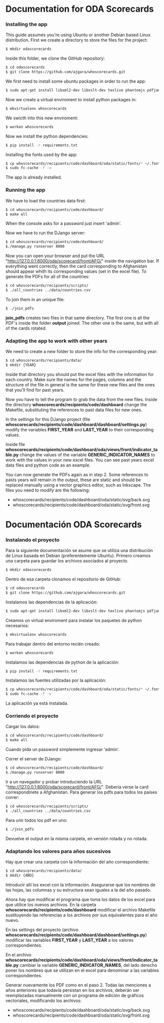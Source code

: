 # Documentation for ODA Scorecards

### Installing the app

This guide assumes you're using Ubuntu or another Debian based Linux distribution. First we create a directory to store the files for the project:

```sh
$ mkdir odascorecards
```

Inside this folder, we clone the GitHub repository:

```sh
$ cd odascorecards
$ git clone https://github.com/ajgara/whoscorecards.git
```

We first need to install some ubuntu packages in order to run the app:

```sh
$ sudo apt-get install libxml2-dev libxslt-dev texlive phantomjs pdfjam virtualenvwrapper python-pip
```

Now we create a virtual enviroment to install python packages in:

```sh 
$ mkvirtualenv whoscorecards
```

We swicth into this new enviroment:

```sh
$ workon whoscorecards
```

Now we install the python dependencies:
```sh
$ pip install -r requirements.txt
```

Installing the fonts used by the app:
```sh
$ cp whoscorecards/recipients/code/dashboard/oda/static/fonts/* ~/.fonts/
$ sudo fc-cache -f -v
```

The app is already installed.

### Running the app

We have to load the countries data first:
```sh
$ cd whoscorecards/recipients/code/dashboard/
$ make all
```
When the console asks for a password just insert 'admin'.

Now we have to run the DJango server:
```sh
$ cd whoscorecards/recipients/code/dashboard/
$./manage.py runserver 8000
```

Now you can open your browser and put the URL "http://127.0.0.1:8000/oda/scorecard/front/AFG/" inside the navigation bar. If everything went correctly, then the card corresponding to Afghanistan should appear whith its corresponding values (set in the excel file). To generate the PDFs for all of the countries:

```sh
$ cd whoscorecards/recipients/scripts/
$ ./all_countries ../data/countries.csv
```

To join them in an unique file:
```sh
$ ./join_pdfs
```

**join_pdfs** creates two files in that same directory. The first one is all the PDF's inside the folder **output** joined. The other one is the same, but with all of the cards rotated.


### Adapting the app to work with other years

We need to create a new folder to store the info for the corresponding year:

```sh
$ cd whoscorecards/recipients/data/
$ mkdir {YEAR}
```

Inside that directory you should put the excel files with the information for each country. Make sure the names for the pages, columns and the structure of the file in general is the same for these new files and the ones that you'll find for past years.

Now you have to tell the program to grab the data from the new files. Inside the directory **whoscorecards/recipients/code/dashboard** change the Makefile, substituting the references to past data files for new ones.

In the settings for this DJango project (file **whoscorecards/recipients/code/dashboard/dashboard/settings.py**) modify the variables **FIRST_YEAR** and **LAST_YEAR** to their corresponding values.

Inside file **whoscorecards/recipients/code/dashboard/oda/views/front/indicator_table.py** change the values of the variable **GENERIC_INDICATOR_NAMES** to work with the values in your new excel files. You can see past years excel data files and python code as an example.

You can now generate the PDFs again as in step 2. Some references to pasts years will remain in the output, these are static and should be replaced manually using a vector graphics editor, such as Inkscape. The files you need to modify are the following:

- whoscorecards/recipients/code/dashboard/oda/static/svg/back.svg
- whoscorecards/recipients/code/dashboard/oda/static/svg/front.svg


# Documentación ODA Scorecards

### Instalando el proyecto

Para la siguiente documentación se asume que se utiliza una distribución de Linux basada en Debian (preferentemente Ubuntu). Primero creamos una carpeta para guardar los archivos asociados al proyecto.

```sh
$ mkdir odascorecards
```

Dentro de esa carpeta clonamos el repositorio de GitHub:

```sh
$ cd odascorecards
$ git clone https://github.com/ajgara/whoscorecards.git
```

Instalamos las dependencias de la aplicación:

```sh
$ sudo apt-get install libxml2-dev libxslt-dev texlive phantomjs pdfjam virtualenvwrapper python-pip
```

Creamos un virtual enviroment para instalar los paquetes de python necesarios:

```sh 
$ mkvirtualenv whoscorecards
```

Para trabajar dentro del entorno recién creado:

```sh
$ workon whoscorecards
```

Instalamos las dependencias de python de la aplicación:
```sh
$ pip install -r requirements.txt
```

Instalamos las fuentes utilizadas por la aplicación:
```sh
$ cp whoscorecards/recipients/code/dashboard/oda/static/fonts/* ~/.fonts/
$ sudo fc-cache -f -v
```

La aplicación ya está instalada.

### Corriendo el proyecto

Cargar los datos:
```sh
$ cd whoscorecards/recipients/code/dashboard/
$ make all
```
Cuando pida un password simplemente ingresar 'admin'.

Correr el server de DJango:
```sh
$ cd whoscorecards/recipients/code/dashboard/
$./manage.py runserver 8000
```

Ir a un navegador y probar introduciendo la URL "http://127.0.0.1:8000/oda/scorecard/front/AFG/". Debería verse la card correspondinete a Afghanistan. Para generar los pdfs para todos los países correr:

```sh
$ cd whoscorecards/recipients/scripts/
$ ./all_countries ../data/countries.csv
```

Para unir todos los pdf en uno:
```sh
$ ./join_pdfs
```

Devuelve el output en la misma carpeta, en versión rotada y no rotada.


### Adaptando los valores para años sucesivos

Hay que crear una carpeta con la información del año correspondiente:

```sh
$ cd whoscorecards/recipients/data/
$ mkdir {AÑO}
```

Introducir allí los excel con la información. Asegurarse que los nombres de las hojas, las columnas y su estructura sean iguales a la del año pasado.

Ahora hay que modificar el programa que toma los datos de los excel para que utilice los nuevos archivos. En la carpeta **whoscorecards/recipients/code/dashboard** modificar el archivo Makefile sustituyendo las referencias a los archivos por sus equivalentes para el año nuevo.

En las settings del proyecto (archivo **whoscorecards/recipients/code/dashboard/dashboard/settings.py**) modificar las variables **FIRST_YEAR** y **LAST_YEAR** a los valores correspondientes.

En el archivo **whoscorecards/recipients/code/dashboard/oda/views/front/indicator_table.py** cambiar la variable **GENERIC_INDICATOR_NAMES**, del lado derecho poner los nombres que se utilizan en el excel para denominar a las variables correspondientes.

Generar nuevamente los PDF como en el paso 2. Todas las menciones a años anteriores que todavía persistan en los archivos, deberán ser reemplazadas manualmente con un programa de edición de gráficos vectoriales, modificando los archivos:

- whoscorecards/recipients/code/dashboard/oda/static/svg/back.svg
- whoscorecards/recipients/code/dashboard/oda/static/svg/front.svg
